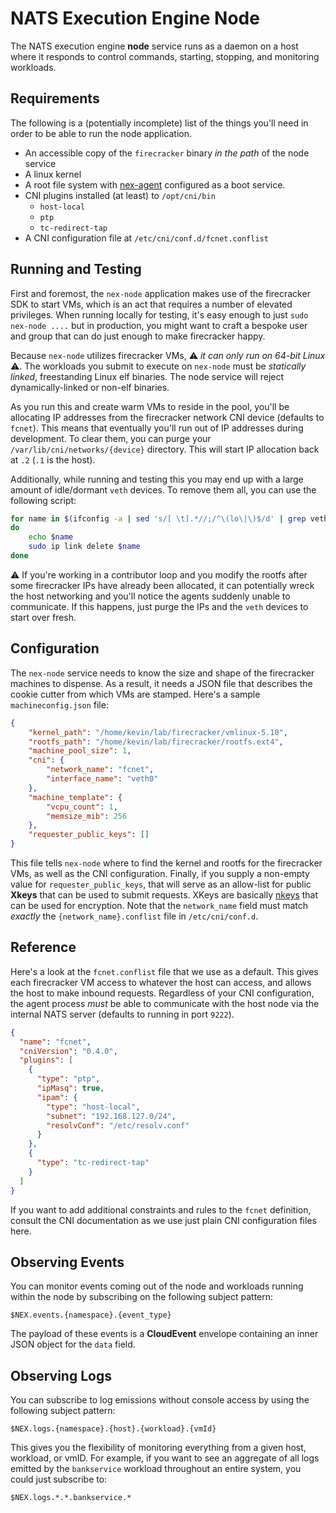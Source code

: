 # NATS Execution Engine Node
The NATS execution engine **node** service runs as a daemon on a host where it responds to control commands, starting, stopping, and monitoring workloads. 

## Requirements
The following is a (potentially incomplete) list of the things you'll need in order to be able to run the node application.

* An accessible copy of the `firecracker` binary _in the path_ of the node service
* A linux kernel
* A root file system with [nex-agent](../nex-agent/) configured as a boot service.
* CNI plugins installed (at least) to `/opt/cni/bin`
    * `host-local`
    * `ptp`
    * `tc-redirect-tap`
* A CNI configuration file at `/etc/cni/conf.d/fcnet.conflist`

## Running and Testing
First and foremost, the `nex-node` application makes use of the firecracker SDK to start VMs, which is an act that requires a number of elevated privileges. When running locally for testing, it's easy enough to just `sudo nex-node ....` but in production, you might want to craft a bespoke user and group that can do just enough to make firecracker happy.

Because `nex-node` utilizes firecracker VMs, ⚠️ _it can only run on 64-bit Linux_ ⚠️. The workloads you submit to execute on `nex-node` must be _statically linked_, freestanding Linux elf binaries. The node service will reject dynamically-linked or non-elf binaries.

As you run this and create warm VMs to reside in the pool, you'll be allocating IP addresses from the firecracker network CNI device (defaults to `fcnet`). This means that eventually you'll run out of IP addresses during development. To clear them, you can purge your `/var/lib/cni/networks/{device}` directory. This will start IP allocation back at `.2` (`.1` is the host).

Additionally, while running and testing this you may end up with a large amount of idle/dormant `veth` devices. To remove them all, you can use the following script:

```bash
for name in $(ifconfig -a | sed 's/[ \t].*//;/^\(lo\|\)$/d' | grep veth)
do
    echo $name
    sudo ip link delete $name
done
```

⚠️ If you're working in a contributor loop and you modify the rootfs after some firecracker IPs have already been allocated, it can potentially wreck the host networking and you'll notice
the agents suddenly unable to communicate. If this happens, just purge the IPs and the `veth` devices to start over fresh.

## Configuration
The `nex-node` service needs to know the size and shape of the firecracker machines to dispense. As a result, it needs a JSON file that describes the cookie cutter from which VMs are stamped. Here's a sample `machineconfig.json` file:

```json
{
    "kernel_path": "/home/kevin/lab/firecracker/vmlinux-5.10",
    "rootfs_path": "/home/kevin/lab/firecracker/rootfs.ext4",
    "machine_pool_size": 1,
    "cni": {
        "network_name": "fcnet",
        "interface_name": "veth0"
    },
    "machine_template": {
        "vcpu_count": 1,
        "memsize_mib": 256
    },
    "requester_public_keys": []
}
```

This file tells `nex-node` where to find the kernel and rootfs for the firecracker VMs, as well as the CNI configuration. Finally, if you supply a non-empty value for `requester_public_keys`, that will serve as an allow-list for public **Xkeys** that can be used to submit requests. XKeys are basically [nkeys](https://docs.nats.io/running-a-nats-service/configuration/securing_nats/auth_intro/nkey_auth) that can be used for encryption. Note that the `network_name` field must match _exactly_ the `{network_name}.conflist` file in `/etc/cni/conf.d`.

## Reference
Here's a look at the `fcnet.conflist` file that we use as a default. This gives each firecracker VM access to whatever the host can access, and allows the host to make inbound requests. Regardless of your CNI configuration, the agent process _must_ be able to communicate with the host node via the internal NATS server (defaults to running in port `9222`).

```json
{
  "name": "fcnet",
  "cniVersion": "0.4.0",
  "plugins": [
    {
      "type": "ptp",
      "ipMasq": true,
      "ipam": {
        "type": "host-local",
        "subnet": "192.168.127.0/24",
        "resolvConf": "/etc/resolv.conf"
      }
    },
    {
      "type": "tc-redirect-tap"
    }
  ]
}
```
If you want to add additional constraints and rules to the `fcnet` definition, consult the CNI documentation as we use just plain CNI configuration files here.

## Observing Events
You can monitor events coming out of the node and workloads running within the node by subscribing on the following subject pattern:

```
$NEX.events.{namespace}.{event_type}
```

The payload of these events is a **CloudEvent** envelope containing an inner JSON object for the `data` field.

## Observing Logs
You can subscribe to log emissions without console access by using the following subject pattern:

```
$NEX.logs.{namespace}.{host}.{workload}.{vmId}
```

This gives you the flexibility of monitoring everything from a given host, workload, or vmID. For example, if you want to see
an aggregate of all logs emitted by the `bankservice` workload throughout an entire system, you could just subscribe to:

```
$NEX.logs.*.*.bankservice.*
```